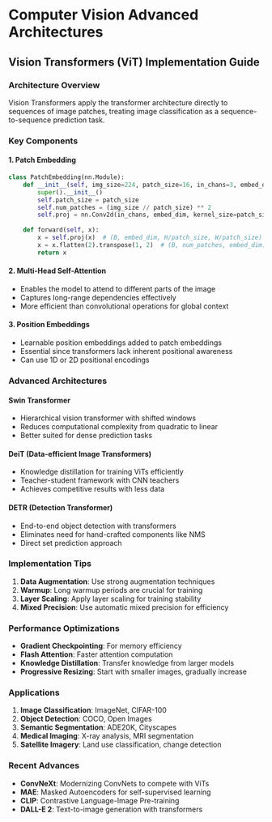 # Computer Vision Advanced Architectures

## Vision Transformers (ViT) Implementation Guide

### Architecture Overview
Vision Transformers apply the transformer architecture directly to sequences of image patches, treating image classification as a sequence-to-sequence prediction task.

### Key Components

#### 1. Patch Embedding
```python
class PatchEmbedding(nn.Module):
    def __init__(self, img_size=224, patch_size=16, in_chans=3, embed_dim=768):
        super().__init__()
        self.patch_size = patch_size
        self.num_patches = (img_size // patch_size) ** 2
        self.proj = nn.Conv2d(in_chans, embed_dim, kernel_size=patch_size, stride=patch_size)
    
    def forward(self, x):
        x = self.proj(x)  # (B, embed_dim, H/patch_size, W/patch_size)
        x = x.flatten(2).transpose(1, 2)  # (B, num_patches, embed_dim)
        return x
```

#### 2. Multi-Head Self-Attention
- Enables the model to attend to different parts of the image
- Captures long-range dependencies effectively
- More efficient than convolutional operations for global context

#### 3. Position Embeddings
- Learnable position embeddings added to patch embeddings
- Essential since transformers lack inherent positional awareness
- Can use 1D or 2D positional encodings

### Advanced Architectures

#### Swin Transformer
- Hierarchical vision transformer with shifted windows
- Reduces computational complexity from quadratic to linear
- Better suited for dense prediction tasks

#### DeiT (Data-efficient Image Transformers)
- Knowledge distillation for training ViTs efficiently
- Teacher-student framework with CNN teachers
- Achieves competitive results with less data

#### DETR (Detection Transformer)
- End-to-end object detection with transformers
- Eliminates need for hand-crafted components like NMS
- Direct set prediction approach

### Implementation Tips

1. **Data Augmentation**: Use strong augmentation techniques
2. **Warmup**: Long warmup periods are crucial for training
3. **Layer Scaling**: Apply layer scaling for training stability
4. **Mixed Precision**: Use automatic mixed precision for efficiency

### Performance Optimizations

- **Gradient Checkpointing**: For memory efficiency
- **Flash Attention**: Faster attention computation
- **Knowledge Distillation**: Transfer knowledge from larger models
- **Progressive Resizing**: Start with smaller images, gradually increase

### Applications

1. **Image Classification**: ImageNet, CIFAR-100
2. **Object Detection**: COCO, Open Images
3. **Semantic Segmentation**: ADE20K, Cityscapes
4. **Medical Imaging**: X-ray analysis, MRI segmentation
5. **Satellite Imagery**: Land use classification, change detection

### Recent Advances

- **ConvNeXt**: Modernizing ConvNets to compete with ViTs
- **MAE**: Masked Autoencoders for self-supervised learning
- **CLIP**: Contrastive Language-Image Pre-training
- **DALL-E 2**: Text-to-image generation with transformers
